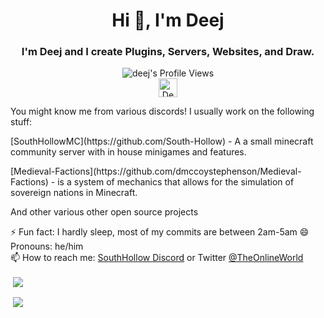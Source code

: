 
<h1 align="center">Hi 👋, I'm Deej</h1>
<h3 align="center">I'm Deej and I create Plugins, Servers, Websites, and Draw.</h3>
<p align="center"> <img src="https://komarev.com/ghpvc/?username=Mr-Deej" alt="deej's Profile Views" /><br><a href="https://dev.to/#"><img src="https://d2fltix0v2e0sb.cloudfront.net/dev-badge.svg" alt="Deej's DEV Profile" height="30" width="30"></a> </p>
<p>You might know me from various discords!
I usually work on the following stuff: </p>

<p>[SouthHollowMC](https://github.com/South-Hollow) - A a small minecraft community server with in house minigames and features.</p>
<p>[Medieval-Factions](https://github.com/dmccoystephenson/Medieval-Factions) - is a system of mechanics that allows for the simulation of sovereign nations in Minecraft.</p>
And other various other open source projects

⚡ Fun fact: I hardly sleep, most of my commits are between 2am-5am 
😄 Pronouns: he/him  
📫 How to reach me: [SouthHollow Discord](https://discord.gg/jtZprD5) or Twitter [@TheOnlineWorld](https://twitter.com/theonlineworld2)

<p>&nbsp;<a href="https://github.com/anuraghazra/github-readme-stats"><img align="center" src="https://github-readme-stats.vercel.app/api?username=mr-deej&show_icons=true&count_private=true&theme=dracula" /></a></p>
<p>&nbsp;<a href="https://github.com/ryo-ma/github-profile-trophy"><img align="center" src="https://github-profile-trophy.vercel.app/?username=mr-deej&theme=dracula&margin-w=15&margin-h=15&column=4" /></a></p>

